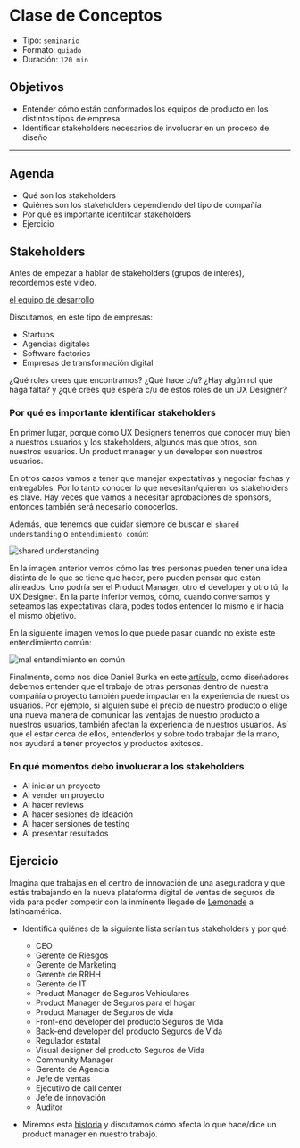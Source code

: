 # Clase de Conceptos

- Tipo: `seminario`
- Formato: `guiado`
- Duración: `120 min`

## Objetivos

- Entender cómo están conformados los equipos de producto en los distintos tipos
  de empresa
- Identificar stakeholders necesarios de involucrar en un proceso de diseño

***

## Agenda

- Qué son los stakeholders
- Quiénes son los stakeholders dependiendo del tipo de compañía
- Por qué es importante identifcar stakeholders
- Ejercicio

## Stakeholders

Antes de empezar a hablar de stakeholders (grupos de interés), recordemos este
video.

[el equipo de desarrollo](https://youtu.be/UI1pUqfKitU)

Discutamos, en este tipo de empresas:

- Startups
- Agencias digitales
- Software factories
- Empresas de transformación digital

¿Qué roles crees que encontramos? ¿Qué hace c/u? ¿Hay algún rol que haga falta?
y ¿qué crees que espera c/u de estos roles de un UX Designer?

### Por qué es importante identificar stakeholders

En primer lugar, porque como UX Designers tenemos que conocer muy bien a
nuestros usuarios y los stakeholders, algunos más que otros, son nuestros
usuarios. Un product manager y un developer son nuestros usuarios.

En otros casos vamos a tener que manejar expectativas y negociar fechas y
entregables. Por lo tanto conocer lo que necesitan/quieren los stakeholders
es clave. Hay veces que vamos a necesitar aprobaciones de sponsors, entonces
también será necesario conocerlos.

Además, que tenemos que cuidar siempre de buscar el `shared understanding` o
`entendimiento común`:

![shared understanding](https://www.safaribooksonline.com/library/view/user-story-mapping/9781491904893/images/usmp_0004.png.jpg)

En la imagen anterior vemos cómo las tres personas pueden tener una idea
distinta de lo que se tiene que hacer, pero pueden pensar que están alineados.
Uno podría ser el Product Manager, otro el developer y otro tú, la UX Designer.
En la parte inferior vemos, cómo, cuando conversamos y seteamos las expectativas
clara, podes todos entender lo mismo e ir hacía el mismo objetivo.

En la siguiente imagen vemos lo que puede pasar cuando no existe este
entendimiento común:

![mal entendimiento en común](https://www.safaribooksonline.com/library/view/user-story-mapping/9781491904893/images/usmp_0003.png.jpg)

Finalmente, como nos dice Daniel Burka en este [artículo](https://library.gv.com/everyone-is-a-designer-get-over-it-501cc9a2f434),
como diseñadores debemos entender que el trabajo de otras personas dentro de
nuestra compañía o proyecto también puede impactar en la experiencia de nuestros
usuarios. Por ejemplo, si alguien sube el precio de nuestro producto o elige una
nueva manera de comunicar las ventajas de nuestro producto a nuestros usuarios,
también afectan la experiencia de nuestros usuarios. Así que el estar cerca de
ellos, entenderlos y sobre todo trabajar de la mano, nos ayudará a tener
proyectos y productos exitosos.

### En qué momentos debo involucrar a los stakeholders

- Al iniciar un proyecto
- Al vender un proyecto
- Al hacer reviews
- Al hacer sesiones de ideación
- Al hacer sersiones de testing
- Al presentar resultados

## Ejercicio

Imagina que trabajas en el centro de innovación de una aseguradora y que estás
trabajando en la nueva plataforma digital de ventas de seguros de vida para
poder competir con la inminente llegade de [Lemonade](https://www.lemonade.com/)
a latinoamérica.

- Identifica quiénes de la siguiente lista serían tus stakeholders y por qué:
  - CEO
  - Gerente de Riesgos
  - Gerente de Marketing
  - Gerente de RRHH
  - Gerente de IT
  - Product Manager de Seguros Vehiculares
  - Product Manager de Seguros para el hogar
  - Product Manager de Seguros de vida
  - Front-end developer del producto Seguros de Vida
  - Back-end developer del producto Seguros de Vida
  - Regulador estatal
  - Visual designer del producto Seguros de Vida
  - Community Manager
  - Gerente de Agencia
  - Jefe de ventas
  - Ejecutivo de call center
  - Jefe de innovación
  - Auditor

- Miremos esta [historia](https://thedesignteam.io/from-a-product-perspective-2f5185a43827)
  y discutamos cómo afecta lo que hace/dice un product manager en nuestro
  trabajo.